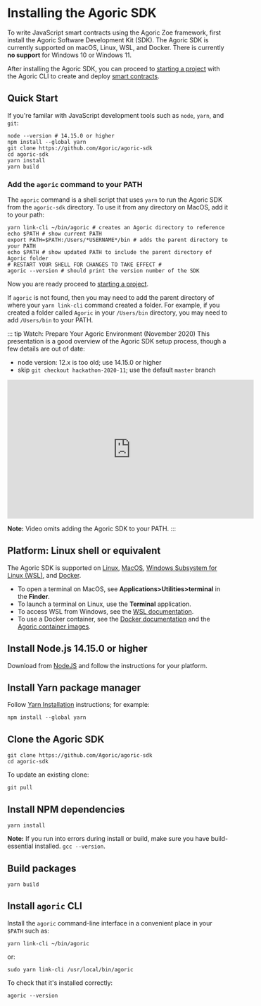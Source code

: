 # Installing the Agoric SDK

To write JavaScript smart contracts using the Agoric Zoe framework,
first install the Agoric Software Development Kit (SDK). The Agoric SDK is currently supported on macOS, Linux, WSL, and Docker. There is currently **no support** for Windows 10 or Windows 11.

After installing the Agoric SDK, you can proceed to [starting a project](/getting-started/start-a-project.md) with the Agoric CLI to create and deploy [smart contracts](/getting-started/deploying.md).

## Quick Start

If you're familar with JavaScript development tools such as `node`, `yarn`, and `git`:

```shell
node --version # 14.15.0 or higher
npm install --global yarn
git clone https://github.com/Agoric/agoric-sdk
cd agoric-sdk
yarn install
yarn build
```

### Add the `agoric` command to your PATH

The `agoric` command is a shell script that uses `yarn` to run the Agoric SDK from the `agoric-sdk` directory. To use it from any directory on MacOS, add it to your path:

```shell
yarn link-cli ~/bin/agoric # creates an Agoric directory to reference
echo $PATH # show current PATH
export PATH=$PATH:/Users/*USERNAME*/bin # adds the parent directory to your PATH
echo $PATH # show updated PATH to include the parent directory of Agoric folder
# RESTART YOUR SHELL FOR CHANGES TO TAKE EFFECT #
agoric --version # should print the version number of the SDK
```

Now you are ready proceed to [starting a project](/getting-started/start-a-project.md).

If `agoric` is not found, then you may need to add the parent directory of where your `yarn link-cli` command created a folder. For example, if you created a folder called `Agoric` in your `/Users/bin` directory, you may need to add `/Users/bin` to your PATH.

::: tip Watch: Prepare Your Agoric Environment (November 2020)
This presentation is a good overview of the Agoric SDK setup process,
though a few details are out of date:

- node version: 12.x is too old; use 14.15.0 or higher
- skip `git checkout hackathon-2020-11`; use the default `master` branch

<iframe width="560" height="315" src="https://www.youtube.com/embed/w0By22jYhJA" title="YouTube video player" frameborder="0" allow="accelerometer; autoplay; clipboard-write; encrypted-media; gyroscope; picture-in-picture" allowfullscreen></iframe>

**Note:** Video omits adding the Agoric SDK to your PATH.
:::

## Platform: Linux shell or equivalent

The Agoric SDK is supported on
<a href="https://en.wikipedia.org/wiki/Linux">Linux</a>,
<a href="https://www.apple.com/macos/">MacOS</a>,
<a href="https://docs.microsoft.com/en-us/windows/wsl/">Windows Subsystem for Linux (WSL)</a>, and
<a href="https://www.docker.com/">Docker</a>.

- To open a terminal on MacOS, see **Applications>Utilities>terminal** in the **Finder**.
- To launch a terminal on Linux, use the **Terminal** application.
- To access WSL from Windows, see the [WSL documentation](https://docs.microsoft.com/en-us/windows/wsl/).
- To use a Docker container, see the [Docker documentation](https://docs.docker.com/) and the [Agoric container images](https://hub.docker.com/u/agoric).

## Install Node.js 14.15.0 or higher

Download from [NodeJS](https://nodejs.org/) and follow the instructions for your platform.

## Install Yarn package manager

Follow [Yarn Installation](https://classic.yarnpkg.com/en/docs/install)
instructions; for example:

```shell
npm install --global yarn
```

## Clone the Agoric SDK

```shell
git clone https://github.com/Agoric/agoric-sdk
cd agoric-sdk
```

To update an existing clone:

```shell
git pull
```

## Install NPM dependencies

```shell
yarn install
```

**Note:** If you run into errors during install or build, make sure you have build-essential installed. `gcc --version`.

## Build packages

```shell
yarn build
```

## Install `agoric` CLI

Install the `agoric` command-line interface in a convenient place in your `$PATH` such as:

```shell
yarn link-cli ~/bin/agoric
```

or:

```shell
sudo yarn link-cli /usr/local/bin/agoric
```

To check that it's installed correctly:

```shell
agoric --version
```
